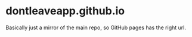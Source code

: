 # dontleaveapp.github.io
Basically just a mirror of the main repo, so GitHub pages has the right url.
